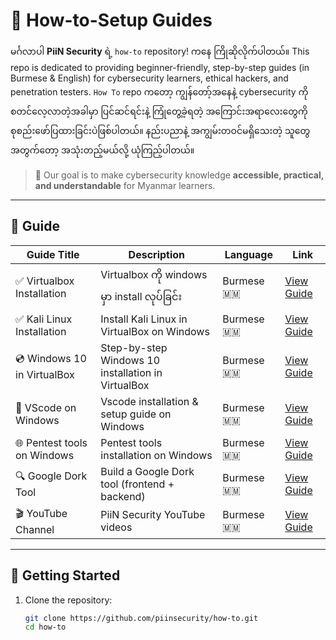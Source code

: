# 📘 How-to-Setup Guides

မင်္ဂလာပါ **PiiN Security** ရဲ့ `how-to` repository! ကနေ ကြိုဆိုလိုက်ပါတယ်။
This repo is dedicated to providing beginner-friendly, step-by-step guides (in Burmese & English) for cybersecurity learners, ethical hackers, and penetration testers.
`How To` repo ကတော့ ကျွန်တော့်အနေနဲ့ cybersecurity ကို စတင်လေ့လာတဲ့အခါမှာ ပြင်ဆင်ရင်းနဲ့ ကြုံတွေ့ခဲ့ရတဲ့ အကြောင်းအရာလေးတွေကို စုစည်းဖော်ပြထားခြင်းပဲဖြစ်ပါတယ်။ နည်းပညာနဲ့ အကျွမ်းတဝင်မရှိသေးတဲ့ သူတွေအတွက်တော့ အသုံးတည့်မယ်လို့ ယုံကြည့်ပါတယ်။ 

> 🎯 Our goal is to make cybersecurity knowledge **accessible, practical, and understandable** for Myanmar learners.

---

## 📂 Guide

| Guide Title | Description | Language | Link |
|-------------|-------------|----------|------|
| ✅ Virtualbox Installation | Virtualbox ကို windows မှာ install လုပ်ခြင်း | Burmese 🇲🇲 | [View Guide](vbox-install/vbox-install.md) |
| ✅ Kali Linux Installation | Install Kali Linux in VirtualBox on Windows | Burmese 🇲🇲 | [View Guide](kali-install/kali-install.md) |
| 💿 Windows 10 in VirtualBox | Step-by-step Windows 10 installation in VirtualBox | Burmese 🇲🇲 | [View Guide](windows-install/windows-install.md) |
| 🧰 VScode on Windows | Vscode installation & setup guide on Windows | Burmese 🇲🇲 | [View Guide](vscode-install/vscode.md) |
| 🌐 Pentest tools on Windows | Pentest tools installation on Windows | Burmese 🇲🇲 | [View Guide](#) |
| 🔍 Google Dork Tool | Build a Google Dork tool (frontend + backend) | Burmese 🇲🇲 | [View Guide](#) |
| 🎬 YouTube Channel | PiiN Security YouTube videos | Burmese 🇲🇲 | [View Guide](#) |

---

## 🚀 Getting Started

1. Clone the repository:
   ```bash
   git clone https://github.com/piinsecurity/how-to.git
   cd how-to
